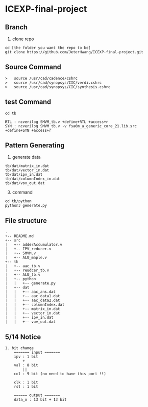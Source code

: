 # ICEXP-final-project

## Branch
1. clone repo
```
cd [the folder you want the repo to be]
git clone https://github.com/JeterHwang/ICEXP-final-project.git 
```

## Source Command
```
>	source /usr/cad/cadence/cshrc
>	source /usr/cad/synopsys/CIC/verdi.cshrc
>	source /usr/cad/synopsys/CIC/synthesis.cshrc
```

## test Command
```
cd tb

RTL : ncverilog SMVM_tb.v +define+RTL +access+r
SYN : ncverilog SMVM_tb.v -v fsa0m_a_generic_core_21.lib.src +define+SYN +access+r
```

## Pattern Generating
1. generate data
```
tb/dat/matrix_in.dat
tb/dat/vector_in.dat
tb/dat/ipv_in.dat
tb/dat/columnIndex_in.dat
tb/dat/vov_out.dat
```
3. command 
```
cd tb/python
python3 generate.py
```

## File structure
```
.
+-- README.md
+-- src
|   +-- adderAccumulator.v
|   +-- IPV_reducer.v
|   +-- SMVM.v
|   +-- ALU_maple.v
+-- tb
|   +-- aac_tb.v
|   +-- reudcer_tb.v
|   +-- ALU_tb.v
|   +-- python
|   |   +-- generate.py
|   +-- dat
|   |   +-- aac_ans.dat
|   |   +-- aac_data1.dat
|   |   +-- aac_data2.dat
|   |   +-- columnIndex.dat
|   |   +-- matrix_in.dat
|   |   +-- vector_in.dat
|   |   +-- ipv_in.dat
|   |   +-- vov_out.dat
```
## 5/14 Notice
```
1. bit change
    ======= input =======
    ipv : 1 bit
        +
    val : 8 bit
        ||
    col : 9 bit (no need to have this port !!)

    clk : 1 bit
    rst : 1 bit

    ====== output =======
    data_o : 13 bit + 13 bit
    
```
